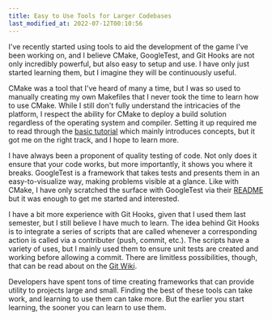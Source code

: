```yaml
---
title: Easy to Use Tools for Larger Codebases
last_modified_at: 2022-07-12T00:10:56
---
```


I've recently started using tools to aid the development of the game I've been
working on, and I believe CMake, GoogleTest, and Git Hooks are not only
incredibly powerful, but also easy to setup and use. I have only just started
learning them, but I imagine they will be continuously useful.

CMake was a tool that I've heard of many a time, but I was so used to manually
creating my own Makefiles that I never took the time to learn how to use CMake.
While I still don't fully understand the intricacies of the platform, I respect
the ability for CMake to deploy a build solution regardless of the operating
system and compiler. Setting it up required me to read through the [basic
tutorial](https://cmake.org/cmake-tutorial/) which mainly introduces concepts,
but it got me on the right track, and I hope to learn more.

I have always been a proponent of quality testing of code. Not only does it
ensure that your code works, but more importantly, it shows you where it breaks.
GoogleTest is a framework that takes tests and presents them in an
easy-to-visualize way, making problems visible at a glance. Like with CMake, I
have only scratched the surface with GoogleTest via their
[README](https://github.com/google/googletest/blob/master/googletest/README.md)
but it was enough to get me started and interested.

I have a bit more experience with Git Hooks, given that I used them last
semester, but I still believe I have much to learn. The idea behind Git Hooks is
to integrate a series of scripts that are called whenever a corresponding action
is called via a contributer (push, commit, etc.). The scripts have a variety of
uses, but I mainly used them to ensure unit tests are created and working before
allowing a commit. There are limitless possibilities, though, that can be read
about on the [Git
Wiki](https://git-scm.com/book/en/v2/Customizing-Git-Git-Hooks).

Developers have spent tons of time creating frameworks that can provide utility
to projects large and small. Finding the best of these tools can take work, and
learning to use them can take more.  But the earlier you start learning, the
sooner you can learn to use them.
